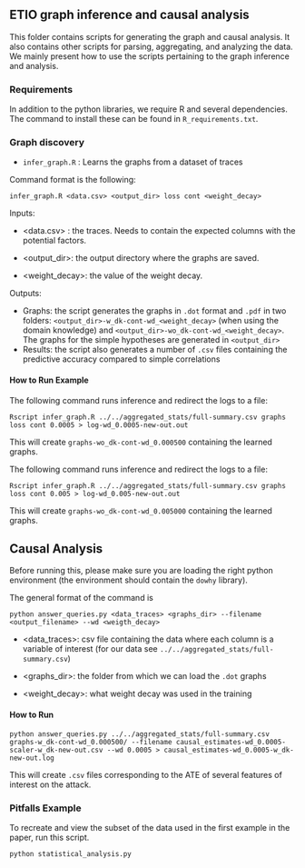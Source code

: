 ## ETIO graph inference and causal analysis

This folder contains scripts for generating the graph and causal analysis. It also contains other
scripts for parsing, aggregating, and analyzing the data.
We mainly present how to use the scripts pertaining to the graph inference and analysis.

### Requirements

In addition to the python libraries, we require R and several dependencies. The command to install these can be found in `R_requirements.txt`. 

### Graph discovery

- `infer_graph.R` : Learns the graphs from a dataset of traces

Command format is the following:
```
infer_graph.R <data.csv> <output_dir> loss cont <weight_decay>
```
Inputs:

- <data.csv> : the traces. Needs to contain the expected columns with the potential factors.
	
- <output_dir>: the output directory where the graphs are saved.
	
- <weight_decay>: the value of the weight decay.

Outputs:
- Graphs: the script generates the graphs in `.dot` format and `.pdf` in two folders:
			`<output_dir>-w_dk-cont-wd_<weight_decay>` (when using the domain knowledge) and
			`<output_dir>-wo_dk-cont-wd_<weight_decay>`. The graphs for the simple hypotheses are
			generated in `<output_dir>`
- Results: the script also generates a number of `.csv` files containing the predictive accuracy
 	compared to simple correlations

#### How to Run Example

The following command runs inference and redirect the logs to a file:
```
Rscript infer_graph.R ../../aggregated_stats/full-summary.csv graphs loss cont 0.0005 > log-wd_0.0005-new-out.out
```
This will create `graphs-wo_dk-cont-wd_0.000500` containing the learned graphs.


The following command runs inference and redirect the logs to a file:
```
Rscript infer_graph.R ../../aggregated_stats/full-summary.csv graphs loss cont 0.005 > log-wd_0.005-new-out.out
```
This will create `graphs-wo_dk-cont-wd_0.005000` containing the learned graphs.

## Causal Analysis

Before running this, please make sure you are loading the right python environment (the environment should contain the `dowhy` library).

The general format of the command is
```
python answer_queries.py <data_traces> <graphs_dir> --filename <output_filename> --wd <weigth_decay>
```

- <data_traces>: csv file containing the data where each column is a variable of interest (for our data see `../../aggregated_stats/full-summary.csv`)

- <graphs_dir>: the folder from which we can load the `.dot` graphs

- <weight_decay>: what weight decay was used in the training


#### How to Run

```
python answer_queries.py ../../aggregated_stats/full-summary.csv graphs-w_dk-cont-wd_0.000500/ --filename causal_estimates-wd_0.0005-scaler-w_dk-new-out.csv --wd 0.0005 > causal_estimates-wd_0.0005-w_dk-new-out.log
```

This will create `.csv` files corresponding to the ATE of several features of interest on the
attack.

### Pitfalls Example

To recreate and view the subset of the data used in the first example in the paper, run this script.

`python statistical_analysis.py`

